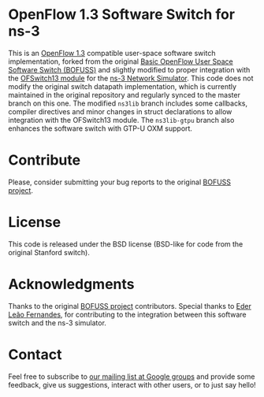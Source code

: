 # OpenFlow 1.3 Software Switch for ns-3

This is an [OpenFlow 1.3][ofp13] compatible user-space software switch implementation, forked from the original [Basic OpenFlow User Space Software Switch (BOFUSS)][cpqdofs13] and slightly modified to proper integration with the [OFSwitch13 module][ofswitch13] for the [ns-3 Network Simulator][ns-3]. This code does not modify the original switch datapath implementation, which is currently maintained in the original repository and regularly synced to the master branch on this one. The modified `ns3lib` branch includes some callbacks, compiler directives and minor changes in struct declarations to allow integration with the OFSwitch13 module. The `ns3lib-gtpu` branch also enhances the software switch with GTP-U OXM support.

# Contribute
Please, consider submitting your bug reports to the original [BOFUSS project][cpqdofs13].

# License
This code is released under the BSD license (BSD-like for code from the original Stanford switch).

# Acknowledgments
Thanks to the original [BOFUSS project][cpqdofs13] contributors. Special thanks to [Eder Leão Fernandes][ederlf], for contributing to the integration between this software switch and the ns-3 simulator.

# Contact
Feel free to subscribe to [our mailing list at Google groups][group] and provide some feedback, give us suggestions, interact with other users, or to just say hello!

[ofp13]: https://www.opennetworking.org/sdn-resources/technical-library
[cpqdofs13]: https://github.com/CPqD/ofsoftswitch13
[ofswitch13]: https://github.com/ljerezchaves/ofswitch13
[ns-3]: https://www.nsnam.org
[ederlf]: https://github.com/ederlf
[group]: https://groups.google.com/forum/#!forum/ofswitch13-users
